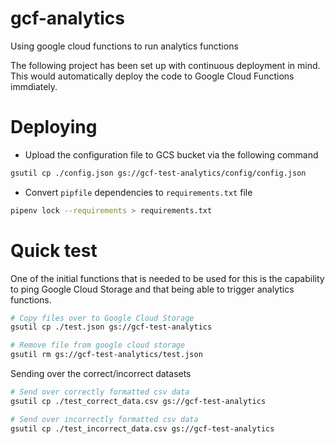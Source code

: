 # gcf-analytics

Using google cloud functions to run analytics functions

The following project has been set up with continuous deployment in mind. This would automatically deploy the code to Google Cloud Functions immdiately.

# Deploying

- Upload the configuration file to GCS bucket via the following command

```bash
gsutil cp ./config.json gs://gcf-test-analytics/config/config.json
```

- Convert `pipfile` dependencies to `requirements.txt` file

```bash
pipenv lock --requirements > requirements.txt
```

# Quick test

One of the initial functions that is needed to be used for this is the capability to ping Google Cloud Storage and that being able to trigger analytics functions.

```bash
# Copy files over to Google Cloud Storage
gsutil cp ./test.json gs://gcf-test-analytics

# Remove file from google cloud storage
gsutil rm gs://gcf-test-analytics/test.json
```

Sending over the correct/incorrect datasets

```bash
# Send over correctly formatted csv data
gsutil cp ./test_correct_data.csv gs://gcf-test-analytics

# Send over incorrectly formatted csv data
gsutil cp ./test_incorrect_data.csv gs://gcf-test-analytics
```
